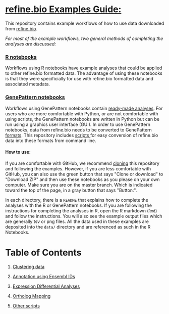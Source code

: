 # <u>refine.bio Examples Guide: </u>
This repository contains example workflows of how to use data downloaded from 
<a href="https://www.refine.bio"> refine.bio</a>.

*For most of the example workflows, two general methods of completing the analyses are discussed:*  

### <a href="https://rmarkdown.rstudio.com/articles_intro.html">R notebooks</a>  
Workflows using R notebooks have example analyses that could be applied to other refine.bio formatted data. The advantage of using 
these notebooks is that they were specificially for use with refine.bio formatted data and associated metadata. 

### <a href="http://genepattern-notebook.org/example-notebooks/">GenePattern notebooks</a>  
Workflows using GenePattern notebooks contain <a href="http://genepattern-notebook.org/example-notebooks/"> 
ready-made analyses</a>.
For users who are more comfortable with Python, or are not comfortable with 
using scripts, the GenePattern notebooks are written in Python but can be 
run using a graphics user interface (GUI).
In order to use GenePattern notebooks, data from refine.bio needs to be converted 
to GenePattern <a href="http://software.broadinstitute.org/cancer/software/genepattern/file-formats-guide">
formats</a>. 
This repository includes <a href="https://github.com/AlexsLemonade/refinebio-examples/blob/master/scripts/">
scripts </a> for easy conversion of refine.bio data into these formats from 
command line.

#### How to use: 

If you are comfortable with GitHub, we recommend [cloning](https://help.github.com/articles/cloning-a-repository/)
this repository and following the examples. 
However, if you are less comfortable with GitHub, you can also use the green button that says 
"Clone or download" to "Download ZIP" and then use these notebooks as you please 
on your own computer. Make sure you are on the master branch. Which is indicated toward the top 
of the page, in a gray button that says "Button:".

In each directory, there is a `README` that explains how to complete the analyses
with the R or GenePattern notebooks. If you are following the instructions for completing 
the analyses in R, open the R markdown (`Rmd`) and follow the instructions. 
You will also see the example output files which are generally tsv or png files.
All the data used in these examples are deposited into the `data/` 
directory and are referenced as such in the R Notebooks.

# Table of Contents

1. <a href="https://github.com/AlexsLemonade/refinebio-examples/blob/master/clustering">Clustering data </a>  
  
2. <a href="https://github.com/AlexsLemonade/refinebio-examples/blob/master/ensembl-id-convert"> Annotation using Ensembl IDs </a>  
  
3. <a href="https://github.com/AlexsLemonade/refinebio-examples/blob/master/differential-expression">Expression Differential Analyses </a> 
  
4. <a href="https://github.com/AlexsLemonade/refinebio-examples/blob/master/differential-expression">Ortholog Mapping </a>  
  
5. <a href="https://github.com/AlexsLemonade/refinebio-examples/blob/master/scripts">Other scripts </a>  

